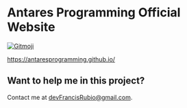 # Antares Programming Official Website
<a href="https://gitmoji.carloscuesta.me">
  <img src="https://img.shields.io/badge/gitmoji-%20😜%20😍-FFDD67.svg?style=flat-square" alt="Gitmoji">
</a>

https://antaresprogramming.github.io/

## Want to help me in this project?
Contact me at devFrancisRubio@gmail.com.
